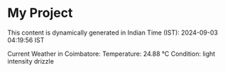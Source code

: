 # My Project

This content is dynamically generated in Indian Time (IST): 2024-09-03 04:19:56 IST


Current Weather in Coimbatore:
Temperature: 24.88 °C
Condition: light intensity drizzle
